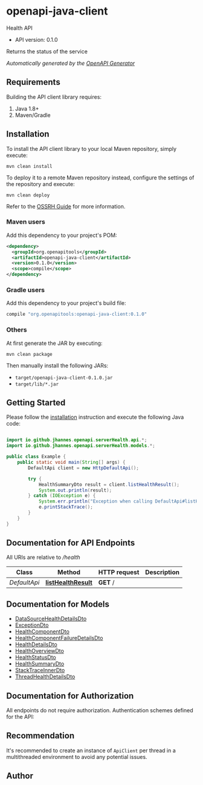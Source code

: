 # openapi-java-client

Health API

- API version: 0.1.0

Returns the status of the service


*Automatically generated by the [OpenAPI Generator](https://openapi-generator.tech)*

## Requirements

Building the API client library requires:

1. Java 1.8+
2. Maven/Gradle

## Installation

To install the API client library to your local Maven repository, simply execute:

```shell
mvn clean install
```

To deploy it to a remote Maven repository instead, configure the settings of the repository and execute:

```shell
mvn clean deploy
```

Refer to the [OSSRH Guide](http://central.sonatype.org/pages/ossrh-guide.html) for more information.

### Maven users

Add this dependency to your project's POM:

```xml
<dependency>
  <groupId>org.openapitools</groupId>
  <artifactId>openapi-java-client</artifactId>
  <version>0.1.0</version>
  <scope>compile</scope>
</dependency>
```

### Gradle users

Add this dependency to your project's build file:

```groovy
compile "org.openapitools:openapi-java-client:0.1.0"
```

### Others

At first generate the JAR by executing:

```shell
mvn clean package
```

Then manually install the following JARs:

- `target/openapi-java-client-0.1.0.jar`
- `target/lib/*.jar`

## Getting Started

Please follow the [installation](#installation) instruction and execute the following Java code:

```java

import io.github.jhannes.openapi.serverHealth.api.*;
import io.github.jhannes.openapi.serverHealth.models.*;

public class Example {
    public static void main(String[] args) {
        DefaultApi client = new HttpDefaultApi();

        try {
            HealthSummaryDto result = client.listHealthResult();
            System.out.println(result);
        } catch (IOException e) {
            System.err.println("Exception when calling DefaultApi#listHealthResult");
            e.printStackTrace();
        }
    }
}

```

## Documentation for API Endpoints

All URIs are relative to */health*

Class | Method | HTTP request | Description
------------ | ------------- | ------------- | -------------
*DefaultApi* | [**listHealthResult**](docs/DefaultApi.md#listHealthResult) | **GET** / | 


## Documentation for Models

 - [DataSourceHealthDetailsDto](docs/DataSourceHealthDetailsDto.md)
 - [ExceptionDto](docs/ExceptionDto.md)
 - [HealthComponentDto](docs/HealthComponentDto.md)
 - [HealthComponentFailureDetailsDto](docs/HealthComponentFailureDetailsDto.md)
 - [HealthDetailsDto](docs/HealthDetailsDto.md)
 - [HealthOverviewDto](docs/HealthOverviewDto.md)
 - [HealthStatusDto](docs/HealthStatusDto.md)
 - [HealthSummaryDto](docs/HealthSummaryDto.md)
 - [StackTraceInnerDto](docs/StackTraceInnerDto.md)
 - [ThreadHealthDetailsDto](docs/ThreadHealthDetailsDto.md)


## Documentation for Authorization

All endpoints do not require authorization.
Authentication schemes defined for the API:

## Recommendation

It's recommended to create an instance of `ApiClient` per thread in a multithreaded environment to avoid any potential issues.

## Author



